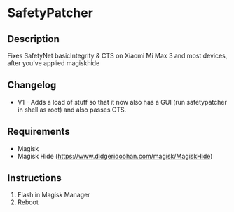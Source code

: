 # **SafetyPatcher**
## Description
Fixes SafetyNet basicIntegrity & CTS on Xiaomi Mi Max 3 and most devices, after you've applied magiskhide
## Changelog
- V1 - Adds a load of stuff so that it now also has a GUI (run safetypatcher in shell as root) and also passes CTS.
## Requirements
- Magisk
- Magisk Hide (https://www.didgeridoohan.com/magisk/MagiskHide)
## Instructions
1. Flash in Magisk Manager
2. Reboot